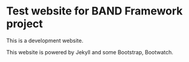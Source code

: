 # Test website for BAND Framework project

This is a development website.

This website is powered by Jekyll and some Bootstrap, Bootwatch. 





